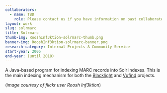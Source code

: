```yaml
---
collaborators: 
  - name: TBD
    role: Please contact us if you have information on past collaborators.
layout: work
slug: solrmarc
title: Solrmarc
thumb-img: RooshInf3ktion-solrmarc-thumb.png
banner-img: RooshInf3ktion-solrmarc-banner.png
research-category: Internal Projects & Community Service
start-year: 2005
end-year: (until 2018)
---
```


A Java-based program for indexing MARC records into Solr indexes. This is the main indexing mechanism for both the [Blacklight](http://projectblacklight.org/) and [Vufind](http://vufind.org/) projects.

(_image courtesy of flickr user Roosh Inf3ktion_)
